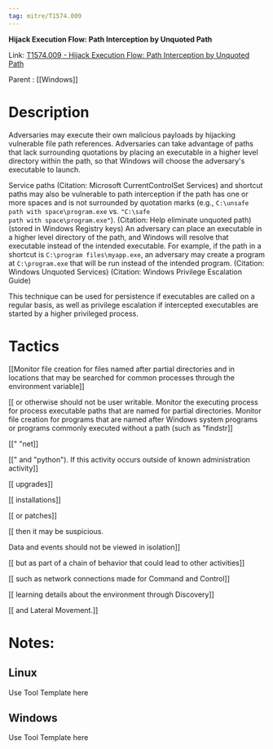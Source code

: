 ```yaml
---
tag: mitre/T1574.009
---
```


**Hijack Execution Flow: Path Interception by Unquoted Path**

Link: [T1574.009 - Hijack Execution Flow: Path Interception by Unquoted Path](https://attack.mitre.org/techniques/T1574/009)

Parent : [[Windows]]


# Description

Adversaries may execute their own malicious payloads by hijacking vulnerable file path references. Adversaries can take advantage of paths that lack surrounding quotations by placing an executable in a higher level directory within the path, so that Windows will choose the adversary's executable to launch.

Service paths (Citation: Microsoft CurrentControlSet Services) and shortcut paths may also be vulnerable to path interception if the path has one or more spaces and is not surrounded by quotation marks (e.g., <code>C:\unsafe path with space\program.exe</code> vs. <code>"C:\safe path with space\program.exe"</code>). (Citation: Help eliminate unquoted path) (stored in Windows Registry keys) An adversary can place an executable in a higher level directory of the path, and Windows will resolve that executable instead of the intended executable. For example, if the path in a shortcut is <code>C:\program files\myapp.exe</code>, an adversary may create a program at <code>C:\program.exe</code> that will be run instead of the intended program. (Citation: Windows Unquoted Services) (Citation: Windows Privilege Escalation Guide)

This technique can be used for persistence if executables are called on a regular basis, as well as privilege escalation if intercepted executables are started by a higher privileged process.

# Tactics


[[Monitor file creation for files named after partial directories and in locations that may be searched for common processes through the environment variable]]

[[ or otherwise should not be user writable. Monitor the executing process for process executable paths that are named for partial directories. Monitor file creation for programs that are named after Windows system programs or programs commonly executed without a path (such as "findstr]]

[[" "net]]

[[" and "python"). If this activity occurs outside of known administration activity]]

[[ upgrades]]

[[ installations]]

[[ or patches]]

[[ then it may be suspicious.

Data and events should not be viewed in isolation]]

[[ but as part of a chain of behavior that could lead to other activities]]

[[ such as network connections made for Command and Control]]

[[ learning details about the environment through Discovery]]

[[ and Lateral Movement.]]


# Notes:

## Linux

Use Tool Template here

## Windows

Use Tool Template here